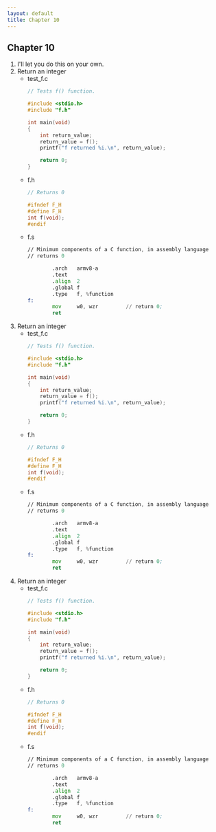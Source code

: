 ```yaml
---
layout: default
title: Chapter 10
---
```


## Chapter 10

1. I'll let you do this on your own.
2. Return an integer
    * test_f.c
      ```c
      // Tests f() function.

      #include <stdio.h>
      #include "f.h"

      int main(void)
      {
          int return_value;
          return_value = f();
          printf("f returned %i.\n", return_value);

          return 0;
      }
      ```
    * f.h
      ```c
      // Returns 0

      #ifndef F_H
      #define F_H
      int f(void);
      #endif
      ```
    * f.s
      ```asm
      // Minimum components of a C function, in assembly language
      // returns 0

              .arch   armv8-a
              .text
              .align  2
              .global f
              .type   f, %function
      f:
              mov     w0, wzr         // return 0;
              ret
      ```
3. Return an integer
    * test_f.c
      ```c
      // Tests f() function.

      #include <stdio.h>
      #include "f.h"

      int main(void)
      {
          int return_value;
          return_value = f();
          printf("f returned %i.\n", return_value);

          return 0;
      }
      ```
    * f.h
      ```c
      // Returns 0

      #ifndef F_H
      #define F_H
      int f(void);
      #endif
      ```
    * f.s
      ```asm
      // Minimum components of a C function, in assembly language
      // returns 0

              .arch   armv8-a
              .text
              .align  2
              .global f
              .type   f, %function
      f:
              mov     w0, wzr         // return 0;
              ret
      ```
4. Return an integer
    * test_f.c
      ```c
      // Tests f() function.

      #include <stdio.h>
      #include "f.h"

      int main(void)
      {
          int return_value;
          return_value = f();
          printf("f returned %i.\n", return_value);

          return 0;
      }
      ```
    * f.h
      ```c
      // Returns 0

      #ifndef F_H
      #define F_H
      int f(void);
      #endif
      ```
    * f.s
      ```asm
      // Minimum components of a C function, in assembly language
      // returns 0

              .arch   armv8-a
              .text
              .align  2
              .global f
              .type   f, %function
      f:
              mov     w0, wzr         // return 0;
              ret
      ```
